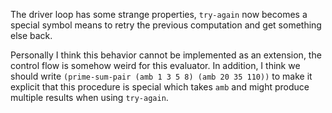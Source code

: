 The driver loop has some strange properties,
`try-again` now becomes a special symbol means
to retry the previous computation and get something else back.

Personally I think this behavior cannot be implemented
as an extension, the control flow is somehow weird for this evaluator.
In addition, I think we should write
`(prime-sum-pair (amb 1 3 5 8) (amb 20 35 110))`
to make it explicit that this procedure is special
which takes `amb` and might produce multiple results when using `try-again`.

